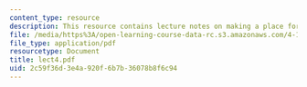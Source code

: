 ```yaml
---
content_type: resource
description: This resource contains lecture notes on making a place for art.
file: /media/https%3A/open-learning-course-data-rc.s3.amazonaws.com/4-191-introduction-to-integrated-design-fall-2006/2c59f36d3e4a920f6b7b36078b8f6c94_lect4.pdf
file_type: application/pdf
resourcetype: Document
title: lect4.pdf
uid: 2c59f36d-3e4a-920f-6b7b-36078b8f6c94
---
```

